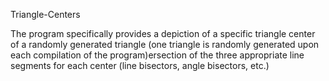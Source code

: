 Triangle-Centers

The program specifically provides a depiction of a specific triangle center of a randomly generated triangle (one triangle is randomly generated upon each compilation of the program)ersection of the three appropriate line segments for each center (line bisectors, angle bisectors, etc.) 
